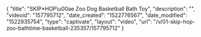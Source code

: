 {
    "title": "SKIP*HOP\u00ae Zoo Dog Basketball Bath Toy",
    "description": "",
    "videoid": "157795712",
    "date_created": "1522776567",
    "date_modified": "1522935754",
    "type": "captivate",
    "layout": "video",
    "url": "\/v\/01-skip-hop-zoo-bathtime-basketball-235357\/157795712"
}